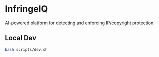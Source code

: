 # InfringeIQ

AI-powered platform for detecting and enforcing IP/copyright protection.

## Local Dev
```bash
bash scripts/dev.sh
